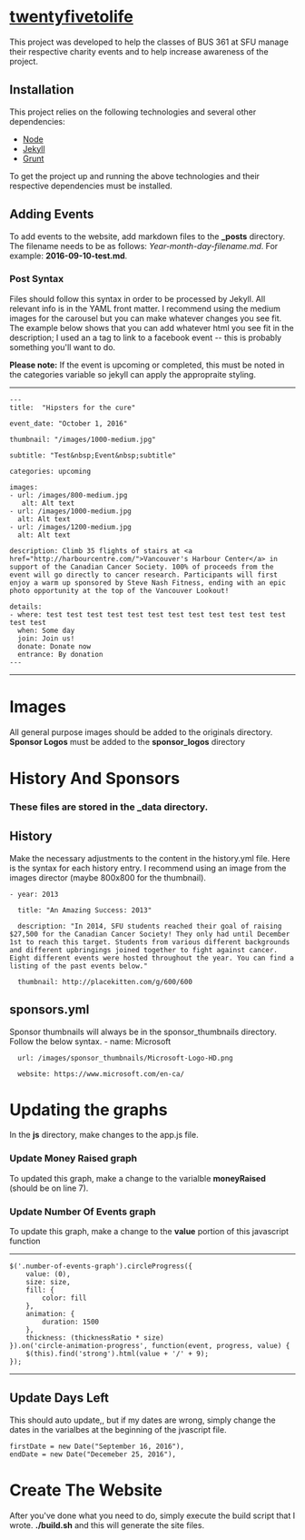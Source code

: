 # [twentyfivetolife](http://www.twentyfivetolife.ca/ "twentyfivetolife")

This project was developed to help the classes of BUS 361 at SFU manage their respective charity events and to help increase awareness of the project.

## Installation
This project relies on the following technologies and several other dependencies:
* [Node](https://nodejs.org/en/ "Node")
* [Jekyll](https://jekyllrb.com/ "Jekyll CMS")
* [Grunt](http://gruntjs.com/ "Grunt")

To get the project up and running the above technologies and their respective dependencies must be installed.

## Adding Events
To add events to the website, add markdown files to the **_posts** directory. The filename needs to be as follows:
*Year-month-day-filename.md*. For example: **2016-09-10-test.md**.

### Post Syntax
Files should follow this syntax in order to be processed by Jekyll. All relevant info is in the YAML front matter. I recommend using the medium images for the carousel but you can make whatever changes you see fit. The example below shows that you can add whatever html you see fit in the description; I used an a tag to link to a facebook event -- this is probably something you'll want to do.

**Please note:** If the event is upcoming or completed, this must be noted in the categories variable so jekyll can apply the appropraite styling.

---

    ---
    title:  "Hipsters for the cure"

    event_date: "October 1, 2016"

    thumbnail: "/images/1000-medium.jpg"

    subtitle: "Test&nbsp;Event&nbsp;subtitle"

    categories: upcoming

    images:
    - url: /images/800-medium.jpg
       alt: Alt text
    - url: /images/1000-medium.jpg
      alt: Alt text
    - url: /images/1200-medium.jpg
      alt: Alt text

    description: Climb 35 flights of stairs at <a href="http://harbourcentre.com/">Vancouver's Harbour Center</a> in support of the Canadian Cancer Society. 100% of proceeds from the event will go directly to cancer research. Participants will first enjoy a warm up sponsored by Steve Nash Fitness, ending with an epic photo opportunity at the top of the Vancouver Lookout!

    details:
    - where: test test test test test test test test test test test test test test
      when: Some day
      join: Join us!
      donate: Donate now
      entrance: By donation
    ---
---

# Images
All general purpose images should be added to the originals directory. **Sponsor Logos** must be added to the **sponsor_logos** directory

# History And Sponsors
### These files are stored in the **_data** directory.
## History
Make the necessary adjustments to the content in the history.yml file. Here is the syntax for each history entry.
I recommend using an image from the images director (maybe 800x800 for the thumbnail).

    - year: 2013

      title: "An Amazing Success: 2013"

      description: "In 2014, SFU students reached their goal of raising $27,500 for the Canadian Cancer Society! They only had until December 1st to reach this target. Students from various different backgrounds and different upbringings joined together to fight against cancer. Eight different events were hosted throughout the year. You can find a listing of the past events below."

      thumbnail: http://placekitten.com/g/600/600

## sponsors.yml
Sponsor thumbnails will always be in the sponsor_thumbnails directory. Follow the below syntax.
      - name: Microsoft

      url: /images/sponsor_thumbnails/Microsoft-Logo-HD.png

      website: https://www.microsoft.com/en-ca/

# Updating the graphs
In the **js** directory, make changes to the app.js file.
### Update Money Raised graph
To updated this graph, make a change to the varialble **moneyRaised** (should be on line 7).

### Update Number Of Events graph

To update this graph, make a change to the **value** portion of this javascript function

---
    $('.number-of-events-graph').circleProgress({
        value: (0),
        size: size,
        fill: {
            color: fill
        },
        animation: {
            duration: 1500
        },
        thickness: (thicknessRatio * size)
    }).on('circle-animation-progress', function(event, progress, value) {
        $(this).find('strong').html(value + '/' + 9);
    });
---

## Update Days Left
This should auto update,, but if my dates are wrong, simply change the dates in the varialbes at the beginning of the jvascript file.

    firstDate = new Date("September 16, 2016"),
    endDate = new Date("Decemeber 25, 2016"),


# Create The Website
After you've done what you need to do, simply execute the build script that I wrote. **./build.sh** and this will generate the site files.
